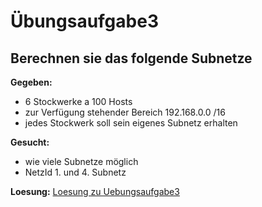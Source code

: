 # Übungsaufgabe3

## Berechnen sie das folgende Subnetze
**Gegeben:**
- 6 Stockwerke a 100 Hosts
- zur Verfügung stehender Bereich 192.168.0.0 /16
- jedes Stockwerk soll sein eigenes Subnetz erhalten

**Gesucht:**
- wie viele Subnetze möglich
- NetzId 1. und 4. Subnetz

**Loesung:**
[Loesung zu Uebungsaufgabe3](https://github.com/ppedvAG/KW44-NetzwerkTCPIP/blob/master/Notizen/Tag1-IP-Uebung3-Loesung.png "Loesung")